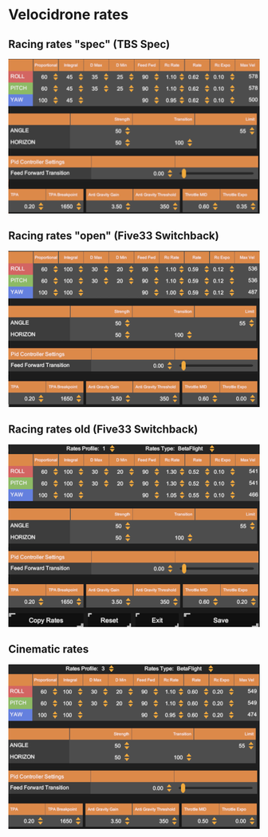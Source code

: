# Velocidrone rates

## Racing rates "spec" (TBS Spec)

![Racing rates](images/velocidrone-racing-spec.png)

## Racing rates "open" (Five33 Switchback)

![Racing rates](images/velocidrone-racing-open.png)

## Racing rates old (Five33 Switchback)

![Racing rates](images/velocidrone-racing-old.png)

## Cinematic rates

![Cinematic rates](images/velocidrone-cine.png)